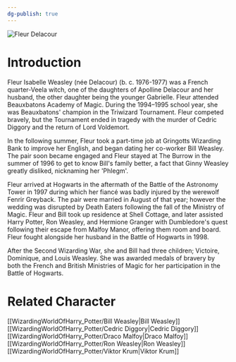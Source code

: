```yaml
---
dg-publish: true
---
```

![Fleur Delacour](http://rxbg5ysja.bkt.gdipper.com/Fleur_Delacour.png)
# Introduction
Fleur Isabelle Weasley (née Delacour) (b. c. 1976-1977) was a French quarter-Veela witch, one of the daughters of Apolline Delacour and her husband, the other daughter being the younger Gabrielle. Fleur attended Beauxbatons Academy of Magic. During the 1994–1995 school year, she was Beauxbatons' champion in the Triwizard Tournament. Fleur competed bravely, but the Tournament ended in tragedy with the murder of Cedric Diggory and the return of Lord Voldemort.

In the following summer, Fleur took a part-time job at Gringotts Wizarding Bank to improve her English, and began dating her co-worker Bill Weasley. The pair soon became engaged and Fleur stayed at The Burrow in the summer of 1996 to get to know Bill's family better, a fact that Ginny Weasley greatly disliked, nicknaming her 'Phlegm'.

Fleur arrived at Hogwarts in the aftermath of the Battle of the Astronomy Tower in 1997 during which her fiancé was badly injured by the werewolf Fenrir Greyback. The pair were married in August of that year; however the wedding was disrupted by Death Eaters following the fall of the Ministry of Magic. Fleur and Bill took up residence at Shell Cottage, and later assisted Harry Potter, Ron Weasley, and Hermione Granger with Dumbledore's quest following their escape from Malfoy Manor, offering them room and board. Fleur fought alongside her husband in the Battle of Hogwarts in 1998.

After the Second Wizarding War, she and Bill had three children; Victoire, Dominique, and Louis Weasley. She was awarded medals of bravery by both the French and British Ministries of Magic for her participation in the Battle of Hogwarts.

# Related Character
[[WizardingWorldOfHarry_Potter/Bill Weasley\|Bill Weasley]]
[[WizardingWorldOfHarry_Potter/Cedric Diggory\|Cedric Diggory]]
[[WizardingWorldOfHarry_Potter/Draco Malfoy\|Draco Malfoy]]
[[WizardingWorldOfHarry_Potter/Ron Weasley\|Ron Weasley]]
[[WizardingWorldOfHarry_Potter/Viktor Krum\|Viktor Krum]]
